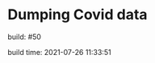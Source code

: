 Dumping Covid data
==================
                        
build: #50

build time: 2021-07-26 11:33:51
